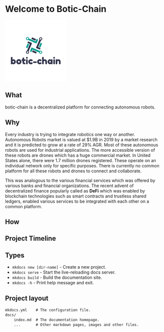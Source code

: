 # Welcome to Botic-Chain

![Logo](img/logo.png)

## What

botic-chain is a decentralized platform for connecting autonomous robots.

## Why

Every industry is trying to integrate robotics one way or another. Autonomous Robots market is valued at $1.9B in 2019 by a market research and it is predicted to grow at a rate of 29% AGR. Most of these autonomous robots are used for industrial applications. The more accessible version of these robots are drones which has a huge commercial market. In United States alone, there were 1.7 million drones registered. These operate on an individual network only for specific purposes. There is currently no common platform for all these robots and drones to connect and collaborate.

This was analogous to the various financial services which was offered by various banks and financial organizations. The recent advent of decentralized finance popularly called as **DeFi** which was enabled by blockchain technologies such as smart contracts and trustless shared ledgers, enabled various services to be integrated with each other on a common platform.

## How

## Project Timeline

## Types

- `mkdocs new [dir-name]` - Create a new project.
- `mkdocs serve` - Start the live-reloading docs server.
- `mkdocs build` - Build the documentation site.
- `mkdocs -h` - Print help message and exit.

## Project layout

    mkdocs.yml    # The configuration file.
    docs/
        index.md  # The documentation homepage.
        ...       # Other markdown pages, images and other files.
